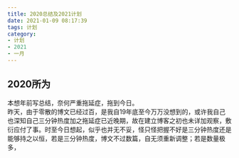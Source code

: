 ```yaml
---
title: 2020总结及2021计划
date: 2021-01-09 08:17:39
tags: 计划
category:
- 计划
- 2021
- 一月
---
```


## 2020所为
本想年前写总结，奈何严重拖延症，拖到今日。  
昨天，由于零散的博文已经过百，是我自19年底至今万万没想到的，或许我自己也深知自己三分钟热度加之拖延症已近晚期，故在建立博客之初也未详加观察，敷衍应付了事。时至今日想起，似乎也并无不妥，怪只怪把握不好是三分钟热度还是能够持之以恒，若是三分钟热度，博文不过数篇，自无须重新调整；若是数量极多，









































